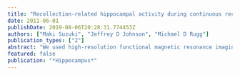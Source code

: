 ```yaml
---
title: "Recollection-related hippocampal activity during continuous recognition: a high-resolution fMRI study"
date: 2011-06-01
publishDate: 2019-08-06T20:28:31.774453Z
authors: ["Maki Suzuki", "Jeffrey D Johnson", "Michael D Rugg"]
publication_types: ["2"]
abstract: "We used high-resolution functional magnetic resonance imaging to investigate whether successful recollection during continuous recognition is associated with relative enhancement of hippocampal activity, consistent with prior findings from experiments employing separate study and test phases. While being scanned, subjects discriminated between new and repeated pictures. Each picture, which was repeated once after an interval of between 10 and 30 items, was surrounded by a frame that was colored gray, blue, or orange. When an item repeated, its frame color determined the correct response. Repeated items surrounded by a gray frame always required an ``old'' judgment. A repeated item surrounded by a blue or an orange frame required a different response depending whether it was represented in the same (Target) or a different (Nontarget) color from the first presentation. Consistent with the results from previous continuous recognition experiments, robust new > old effects were found in bilateral hippocampus. In addition, an across-subjects correlational analysis identified a cluster of voxels in right hippocampus where recollection-related activity (operationalized by the contrast between correctly vs. incorrectly judged Nontargets) was positively correlated with recollection performance. Thus, successful recollection during continuous recognition is associated with a relative enhancement of hippocampal activity."
featured: false
publication: "*Hippocampus*"
---
```


